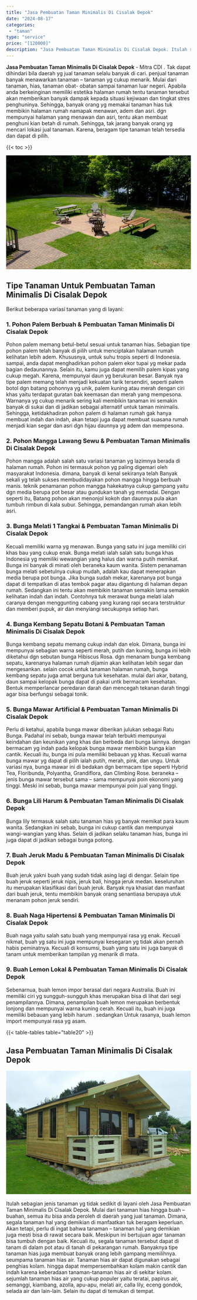 ```yaml
---
title: "Jasa Pembuatan Taman Minimalis Di Cisalak Depok"
date: "2024-08-17"
categories:
 - "taman"
type: "service"
price: "[120000]"
description: "Jasa Pembuatan Taman Minimalis Di Cisalak Depok. Itulah sebagian jenis tanaman yg tidak sedikit di layani oleh Jasa Pembuatan Taman Minimalis Di Cisalak Depok...."
---
```


**Jasa Pembuatan Taman Minimalis Di Cisalak Depok** - Mitra CDI . Tak dapat dihindari bila daerah yg jual tanaman selalu banyak di cari. penjual tanaman banyak menawarkan tanaman – tanaman yg cukup menarik. Mulai dari tanaman, hias, tanaman obat- obatan sampai tanaman luar negeri. Apabila anda berkeinginan memiliki estetika halaman rumah tentu tanaman tersebut akan memberikan banyak dampak kepada situasi kejiwaan dan tingkat stres penghuninya. Sehingga, banyak orang yg memakai tanaman hias tuk membikin halaman rumah namapak menawan, adem dan asri. dgn mempunyai halaman yang menawan dan asri, tentu akan membuat penghuni kian betah di rumah. Sehingga, tak jarang banyak orang yg mencari lokasi jual tanaman. Karena, beragam tipe tanaman telah tersedia dan dapat di pilih.

{{< toc >}}

![Jasa Pembuatan Taman Minimalis Di Cisalak Depok](/images/taman/taman650x400-37.jpg)

## Tipe Tanaman Untuk Pembuatan Taman Minimalis Di Cisalak Depok

Berikut beberapa variasi tanaman yang di layani:

### 1\. Pohon Palem Berbuah & Pembuatan Taman Minimalis Di Cisalak Depok

Pohon palem memang betul-betul sesuai untuk tanaman hias. Sebagian tipe pohon palem telah banyak di pilih untuk menciptakan halaman rumah kelihatan lebih adem. Khususnya, untuk suhu tropis seperti di Indonesia. sampai, anda dapat menghadirkan pohon palem ekor tupai yg mekar pada bagian dedaunannya. Selain itu, kamu juga dapat memilih palem kipas yang cukup megah. Karena, mempunyai daun yg berukuran besar. Banyak nya tipe palem memang telah menjadi kekuatan tarik tersendiri, seperti palem botol dgn batang pohonnya yg unik, palem kuning atau merah dengan ciri khas yaitu terdapat guratan bak keemasan dan merah yang mempesona. Warnanya yg cukup menarik sering kali membikin tanaman ini semakin banyak di sukai dan di jadikan sebagai alternatif untuk taman minimalis. Sehingga, ketidakhadiran pohon palem di halaman rumah gak hanya membuat indah dan indah, akan tetapi juga dapat membuat suasana rumah menjadi kian segar dan asri dgn hijau daunnya yg adem dan mempesona.

### 2\. Pohon Mangga Lawang Sewu & Pembuatan Taman Minimalis Di Cisalak Depok

Pohon mangga adalah salah satu variasi tanaman yg lazimnya berada di halaman rumah. Pohon ini termasuk pohon yg paling digemari oleh masyarakat Indonesia. dimana, banyak di kenal sekiranya telah Banyak sekali yg telah sukses membudidayakan pohon mangga hingga berbuah manis. teknik penamanan pohon mangga hakekatnya cukup gampang yaitu dgn media berupa pot besar atau gundukan tanah yg memadai. Dengan seperti itu, Batang pohon akan menonjol kokoh dan daunnya pula akan tumbuh rimbun di kala subur. Sehingga, pemandangan rumah akan lebih asri.

### 3\. Bunga Melati 1 Tangkai & Pembuatan Taman Minimalis Di Cisalak Depok

Kecuali memiliki warna yg menawan. Bunga yang satu ini juga memiliki ciri khas bau yang cukup enak. Bunga melati ialah salah satu bunga khas Indonesia yg memiliki wewangian yang halus dan warna putih memikat. Bunga ini banyak di minati oleh beraneka kaum wanita. Sistem penanaman bunga melati sebetulnya cukup mudah, adalah kau dapat menerapkan media berupa pot bunga. Jika bunga sudah mekar, karenanya pot bunga dapat di tempatkan di atas tembok pagar atau digantung di halaman depan rumah. Sedangkan ini tentu akan membikin tanaman semakin lama semakin kelihatan indah dan indah. Contohnya tuk merawat bunga melati ialah caranya dengan menggunting cabang yang kurang rapi secara terstruktur dan memberi pupuk, air dan menyiangi secukupnya setiap hari.

### 4\. Bunga Kembang Sepatu Botani & Pembuatan Taman Minimalis Di Cisalak Depok

Bunga kembang sepatu memang cukup indah dan elok. Dimana, bunga ini mempunyai sebagian warna seperti merah, putih dan kuning, bunga ini lebih diketahui dgn sebutan bunga Hibiscus Rosa. dgn menanam bunga kembang sepatu, karenanya halaman rumah dijamin akan kelihatan lebih segar dan mengesankan. selain cocok untuk tanaman halaman rumah, bunga kembang sepatu juga amat berguna tuk kesehatan. mulai dari akar, batang, daun sampai kelopak bunga dapat di pakai untk bermacam kesehatan. Bentuk memperlancar peredaran darah dan mencegah tekanan darah tinggi agar bisa berfungsi sebagai tonik.

### 5\. Bunga Mawar Artificial & Pembuatan Taman Minimalis Di Cisalak Depok

Perlu di ketahui, apabila bunga mawar diberikan julukan sebagai Ratu Bunga. Padahal ini sebab, bunga mawar telah terbukti mempunyai keindahan dan keunikan yang khas dan berbeda dari bunga lainnya. dengan bermacam yg indah pada kelopak bunga mawar membikin bunga kian cantik. Kecuali itu, bunga ini pula memiliki bebauan yg khas. Kecuali warna bunga mawar yg dapat di pilih ialah putih, merah, pink, dan ungu. Untuk variasi nya, bunga mawar ini di bedakan dgn bermacam tipe seperti Hybrid Tea, Floribunda, Polyantha, Grandiflora, dan Climbing Rose. beraneka – jenis bunga mawar tersebut sama – sama mempunyai poin ekonomi yang tinggi. Meski ini sebab, bunga mawar mempunyai poin jual yang tinggi.

### 6\. Bunga Lili Harum & Pembuatan Taman Minimalis Di Cisalak Depok

Bunga lily termasuk salah satu tanaman hias yg banyak memikat para kaum wanita. Sedangkan ini sebab, bunga ini cukup cantik dan mempunyai wangi-wangian yang khas. Selain di jadikan selaku tanaman hias, bunga ini juga dapat di jadikan sebagai bunga potong.

### 7\. Buah Jeruk Madu & Pembuatan Taman Minimalis Di Cisalak Depok

Buah jeruk yakni buah yang sudah tidak asing lagi di dengar. Selain tipe buah jeruk seperti jeruk nipis, jeruk bali, hingga jeruk medan. keseluruhan itu merupakan klasifikasi dari buah jeruk. Banyak nya khasiat dan manfaat dari buah jeruk, tentu membikin banyak orang senantiasa berupaya utuk menanam pohon jeruk sendiri.

### 8\. Buah Naga Hipertensi & Pembuatan Taman Minimalis Di Cisalak Depok

Buah naga yaitu salah satu buah yang mempunyai rasa yg enak. Kecuali nikmat, buah yg satu ini juga mempunyai kesegaran yg tidak akan pernah habis peminatnya. Kecuali di konsumsi, buah yang satu ini juga banyak di tanam untuk memberikan tampilan yg menarik di mata.

### 9\. Buah Lemon Lokal & Pembuatan Taman Minimalis Di Cisalak Depok

Sebenarnua, buah lemon impor berasal dari negara Australia. Buah ini memiliki ciri yg sungguh-sungguh khas merupakan bisa di lihat dari segi penampilannya. Dimana, penampilan buah lemon merupakan berbentuk lonjong dan mempunyai warna kuning cerah. Kecuali itu, buah ini juga memiliki bebauan yang lebih harum . sedangkan Untuk rasanya, buah lemon import mempunyai rasa yg asam.

{{< table-tables table="table20" >}}

## Jasa Pembuatan Taman Minimalis Di Cisalak Depok

![Jasa Pembuatan Taman Minimalis Di Cisalak Depok](/images/taman/rumah-tahan-gempa.jpg)

Itulah sebagian jenis tanaman yg tidak sedikit di layani oleh Jasa Pembuatan Taman Minimalis Di Cisalak Depok. Mulai dari tanaman hias hingga buah – buahan, semua itu bisa anda peroleh di daerah yang jual tanaman. Dimana, segala tanaman hal yang demikian di manfaatkan tuk beragam keperluan. Akan tetapi, perlu di ingat bahwa tanaman – tanaman hal yang demikian juga mesti bisa di rawat secara baik. Meskipun ini bertujuan agar tanaman bisa tumbuh dengan baik. Kecuali itu, segala tanaman tersebut dapat di tanam di dalam pot atau di tanah di pekarangan rumah. Banyaknya tipe tanaman hias juga membuat banyak orang lebih gampang memilihnya. seumpama tanaman hias air. Tanaman hias air dapat digunakan sebagai penghias kolam. hingga dapat mempersembahkan kolam makin cantik dan indah karena keberadaan tanaman-tanaman hias air di sekitar kolam. sejumlah tanaman hias air yang cukup populer yaitu teratai, papirus air, semanggi, kiambang, azolla, apu-apu, melati air, calla lily, eceng gondok, selada air dan lain-lain. Selain itu dapat di temukan di tempat.

